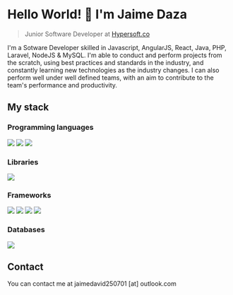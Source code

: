 # Hello World! 👋 I'm Jaime Daza
> Junior Software Developer at [Hypersoft.co](http://www.hypersoft.co)
<div>
  <p>
    I'm a Sotware Developer skilled in Javascript, AngularJS, React, Java, PHP, Laravel, NodeJS & MySQL. I'm able to conduct and perform projects from the scratch, using best practices and standards in the industry, and constantly learning new technologies as the industry changes. I can also perform well under well defined teams, with an aim to contribute to the team's performance and productivity.
  </p>
</div>

## My stack

### Programming languages
![](https://img.shields.io/badge/JavaScript-F7DF1E?style=for-the-badge&logo=javascript&logoColor=black)
![](https://img.shields.io/badge/Java-ED8B00?style=for-the-badge&logo=java&logoColor=white)
![](https://img.shields.io/badge/PHP-777BB4?style=for-the-badge&logo=php&logoColor=white)

### Libraries
![](https://img.shields.io/badge/React-20232A?style=for-the-badge&logo=react&logoColor=61DAFB)

### Frameworks
![](https://img.shields.io/badge/Bootstrap-563D7C?style=for-the-badge&logo=bootstrap&logoColor=white)
![](https://img.shields.io/badge/AngularJS-E23237?style=for-the-badge&logo=angularjs&logoColor=white)
![](https://img.shields.io/badge/Laravel-FF2D20?style=for-the-badge&logo=laravel&logoColor=white)
![](https://img.shields.io/badge/NodeJS-339933?style=for-the-badge&logo=nodejs&logo-color=white)

### Databases
![](https://img.shields.io/badge/MySQL-00000F?style=for-the-badge&logo=mysql&logoColor=white)

## Contact
You can contact me at jaimedavid250701 [at] outlook.com

